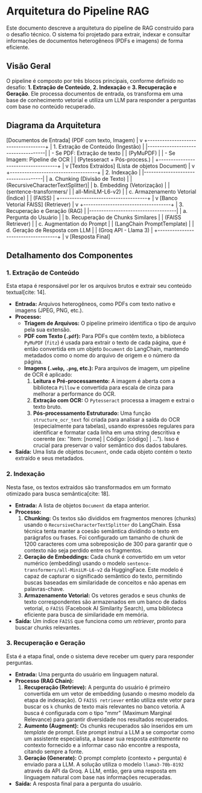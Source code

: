 # Arquitetura do Pipeline RAG 

Este documento descreve a arquitetura do pipeline de RAG construído para o desafio técnico. O sistema foi projetado para extrair, indexar e consultar informações de documentos heterogêneos (PDFs e imagens) de forma eficiente.

## Visão Geral

O pipeline é composto por três blocos principais, conforme definido no desafio: **1. Extração de Conteúdo**, **2. Indexação** e **3. Recuperação e Geração**. Ele processa documentos de entrada, os transforma em uma base de conhecimento vetorial e utiliza um LLM para responder a perguntas com base no conteúdo recuperado.

## Diagrama da Arquitetura
[Documentos de Entrada]
(PDF com texto, Imagem)
        |
        v
+------------------------------------+
| 1. Extração de Conteúdo (Ingestão) |
|------------------------------------|
|   - Se PDF: Extração de texto      |
|     (PyMuPDF)                      |
|   - Se Imagem: Pipeline de OCR     |
|     (Pytesseract + Pós-process.)   |
+------------------------------------+
        |
        v
[Textos Extraídos]
(Lista de objetos Document)
        |
        v
+------------------------------------+
|         2. Indexação             |
|------------------------------------|
| a. Chunking (Divisão de Texto)     |
|    (RecursiveCharacterTextSplitter)|
| b. Embedding (Vetorização)         |
|    (sentence-transformers/        |
|     all-MiniLM-L6-v2)              |
| c. Armazenamento Vetorial (Índice) |
|    (FAISS)                         |
+------------------------------------+
        |
        v
[Banco Vetorial FAISS]
(Retriever)
        |
        v
+------------------------------------+
|   3. Recuperação e Geração (RAG)   |
|------------------------------------|
| a. Pergunta do Usuário             |
| b. Recuperação de Chunks Similares |
|    (FAISS Retriever)               |
| c. Augmentation do Prompt          |
|    (LangChain PromptTemplate)      |
| d. Geração de Resposta com LLM     |
|    (Groq API - Llama 3)            |
+------------------------------------+
        |
        v
[Resposta Final]

## Detalhamento dos Componentes

### 1. Extração de Conteúdo

Esta etapa é responsável por ler os arquivos brutos e extrair seu conteúdo textual[cite: 14].

* **Entrada:** Arquivos heterogêneos, como PDFs com texto nativo e imagens (JPEG, PNG, etc.).
* **Processo:**
    * **Triagem de Arquivos:** O pipeline primeiro identifica o tipo de arquivo pela sua extensão.
    * **PDF com Texto (`.pdf`):** Para PDFs que contêm texto, a biblioteca `PyMuPDF` (`fitz`) é usada para extrair o texto de cada página, que é então convertida em um objeto `Document` do LangChain, mantendo metadados como o nome do arquivo de origem e o número da página.
    * **Imagens (`.webp`, `.png`, etc.):** Para arquivos de imagem, um pipeline de OCR é aplicado:
        1.  **Leitura e Pré-processamento:** A imagem é aberta com a biblioteca `Pillow` e convertida para escala de cinza para melhorar a performance do OCR.
        2.  **Extração com OCR:** O `Pytesseract` processa a imagem e extrai o texto bruto.
        3.  **Pós-processamento Estruturado:** Uma função `structure_ocr_text` foi criada para analisar a saída do OCR (especialmente para tabelas), usando expressões regulares para identificar e formatar cada linha em uma string descritiva e coerente (ex: "Item: [nome] | Código: [código] | ..."). Isso é crucial para preservar o valor semântico dos dados tabulares.
* **Saída:** Uma lista de objetos `Document`, onde cada objeto contém o texto extraído e seus metadados.

### 2. Indexação

Nesta fase, os textos extraídos são transformados em um formato otimizado para busca semântica[cite: 18].

* **Entrada:** A lista de objetos `Document` da etapa anterior.
* **Processo:**
    1.  **Chunking:** Os textos são divididos em fragmentos menores (chunks) usando o `RecursiveCharacterTextSplitter` do LangChain. Essa técnica tenta manter a coesão semântica dividindo o texto em parágrafos ou frases. Foi configurado um tamanho de chunk de 1200 caracteres com uma sobreposição de 300 para garantir que o contexto não seja perdido entre os fragmentos.
    2.  **Geração de Embeddings:** Cada chunk é convertido em um vetor numérico (embedding)  usando o modelo `sentence-transformers/all-MiniLM-L6-v2` da HuggingFace. Este modelo é capaz de capturar o significado semântico do texto, permitindo buscas baseadas em similaridade de conceitos e não apenas em palavras-chave.
    3.  **Armazenamento Vetorial:** Os vetores gerados e seus chunks de texto correspondentes são armazenados em um banco de dados vetorial, o `FAISS` (Facebook AI Similarity Search), uma biblioteca eficiente para busca de similaridade em memória.
* **Saída:** Um índice `FAISS` que funciona como um *retriever*, pronto para buscar chunks relevantes.

### 3. Recuperação e Geração

Esta é a etapa final, onde o sistema deve receber um query para responder perguntas.

* **Entrada:** Uma pergunta do usuário em linguagem natural.
* **Processo (RAG Chain):**
    1.  **Recuperação (Retrieve):** A pergunta do usuário é primeiro convertida em um vetor de embedding (usando o mesmo modelo da etapa de indexação). O `FAISS retriever` então utiliza este vetor para buscar os `k` chunks de texto mais relevantes no banco vetoria. A busca é configurada com o tipo "mmr" (Maximum Marginal Relevance) para garantir diversidade nos resultados recuperados.
    2.  **Aumento (Augment):** Os chunks recuperados são inseridos em um *template* de prompt. Este prompt instrui a LLM a se comportar como um assistente especialista, a basear sua resposta *estritamente* no contexto fornecido e a informar caso não encontre a resposta, citando sempre a fonte.
    3.  **Geração (Generate):** O prompt completo (contexto + pergunta) é enviado para a LLM. A solução utiliza o modelo `llama3-70b-8192` através da API da Groq. A LLM, então, gera uma resposta em linguagem natural com base nas informações recuperadas.
* **Saída:** A resposta final para a pergunta do usuário.
